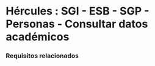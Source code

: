 # Hércules : SGI \- ESB \- SGP \- Personas \- Consultar datos académicos



### Requisitos relacionados






